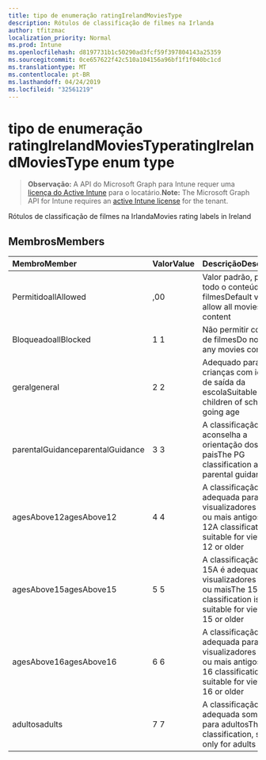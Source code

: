 ```yaml
---
title: tipo de enumeração ratingIrelandMoviesType
description: Rótulos de classificação de filmes na Irlanda
author: tfitzmac
localization_priority: Normal
ms.prod: Intune
ms.openlocfilehash: d8197731b1c50290ad3fcf59f397804143a25359
ms.sourcegitcommit: 0ce657622f42c510a104156a96bf1f1f040bc1cd
ms.translationtype: MT
ms.contentlocale: pt-BR
ms.lasthandoff: 04/24/2019
ms.locfileid: "32561219"
---
```

# <a name="ratingirelandmoviestype-enum-type"></a><span data-ttu-id="714cd-103">tipo de enumeração ratingIrelandMoviesType</span><span class="sxs-lookup"><span data-stu-id="714cd-103">ratingIrelandMoviesType enum type</span></span>

> <span data-ttu-id="714cd-104">**Observação:** A API do Microsoft Graph para Intune requer uma [licença do Active Intune](https://go.microsoft.com/fwlink/?linkid=839381) para o locatário.</span><span class="sxs-lookup"><span data-stu-id="714cd-104">**Note:** The Microsoft Graph API for Intune requires an [active Intune license](https://go.microsoft.com/fwlink/?linkid=839381) for the tenant.</span></span>

<span data-ttu-id="714cd-105">Rótulos de classificação de filmes na Irlanda</span><span class="sxs-lookup"><span data-stu-id="714cd-105">Movies rating labels in Ireland</span></span>

## <a name="members"></a><span data-ttu-id="714cd-106">Membros</span><span class="sxs-lookup"><span data-stu-id="714cd-106">Members</span></span>
|<span data-ttu-id="714cd-107">Membro</span><span class="sxs-lookup"><span data-stu-id="714cd-107">Member</span></span>|<span data-ttu-id="714cd-108">Valor</span><span class="sxs-lookup"><span data-stu-id="714cd-108">Value</span></span>|<span data-ttu-id="714cd-109">Descrição</span><span class="sxs-lookup"><span data-stu-id="714cd-109">Description</span></span>|
|:---|:---|:---|
|<span data-ttu-id="714cd-110">Permitido</span><span class="sxs-lookup"><span data-stu-id="714cd-110">allAllowed</span></span>|<span data-ttu-id="714cd-111">,0</span><span class="sxs-lookup"><span data-stu-id="714cd-111">0</span></span>|<span data-ttu-id="714cd-112">Valor padrão, permitir todo o conteúdo de filmes</span><span class="sxs-lookup"><span data-stu-id="714cd-112">Default value, allow all movies content</span></span>|
|<span data-ttu-id="714cd-113">Bloqueado</span><span class="sxs-lookup"><span data-stu-id="714cd-113">allBlocked</span></span>|<span data-ttu-id="714cd-114">1 </span><span class="sxs-lookup"><span data-stu-id="714cd-114">1</span></span>|<span data-ttu-id="714cd-115">Não permitir conteúdo de filmes</span><span class="sxs-lookup"><span data-stu-id="714cd-115">Do not allow any movies content</span></span>|
|<span data-ttu-id="714cd-116">geral</span><span class="sxs-lookup"><span data-stu-id="714cd-116">general</span></span>|<span data-ttu-id="714cd-117">2 </span><span class="sxs-lookup"><span data-stu-id="714cd-117">2</span></span>|<span data-ttu-id="714cd-118">Adequado para crianças com idade de saída da escola</span><span class="sxs-lookup"><span data-stu-id="714cd-118">Suitable for children of school going age</span></span>|
|<span data-ttu-id="714cd-119">parentalGuidance</span><span class="sxs-lookup"><span data-stu-id="714cd-119">parentalGuidance</span></span>|<span data-ttu-id="714cd-120">3 </span><span class="sxs-lookup"><span data-stu-id="714cd-120">3</span></span>|<span data-ttu-id="714cd-121">A classificação PG aconselha a orientação dos pais</span><span class="sxs-lookup"><span data-stu-id="714cd-121">The PG classification advises parental guidance</span></span>|
|<span data-ttu-id="714cd-122">agesAbove12</span><span class="sxs-lookup"><span data-stu-id="714cd-122">agesAbove12</span></span>|<span data-ttu-id="714cd-123">4 </span><span class="sxs-lookup"><span data-stu-id="714cd-123">4</span></span>|<span data-ttu-id="714cd-124">A classificação 12A é adequada para visualizadores de 12 ou mais antigos</span><span class="sxs-lookup"><span data-stu-id="714cd-124">The 12A classification is suitable for viewers of 12 or older</span></span>|
|<span data-ttu-id="714cd-125">agesAbove15</span><span class="sxs-lookup"><span data-stu-id="714cd-125">agesAbove15</span></span>|<span data-ttu-id="714cd-126">5 </span><span class="sxs-lookup"><span data-stu-id="714cd-126">5</span></span>|<span data-ttu-id="714cd-127">A classificação do 15A é adequada para visualizadores de 15 ou mais</span><span class="sxs-lookup"><span data-stu-id="714cd-127">The 15A classification is suitable for viewers of 15 or older</span></span>|
|<span data-ttu-id="714cd-128">agesAbove16</span><span class="sxs-lookup"><span data-stu-id="714cd-128">agesAbove16</span></span>|<span data-ttu-id="714cd-129">6 </span><span class="sxs-lookup"><span data-stu-id="714cd-129">6</span></span>|<span data-ttu-id="714cd-130">A classificação 16 é adequada para visualizadores de 16 ou mais antigos</span><span class="sxs-lookup"><span data-stu-id="714cd-130">The 16 classification is suitable for viewers of 16 or older</span></span>|
|<span data-ttu-id="714cd-131">adultos</span><span class="sxs-lookup"><span data-stu-id="714cd-131">adults</span></span>|<span data-ttu-id="714cd-132">7 </span><span class="sxs-lookup"><span data-stu-id="714cd-132">7</span></span>|<span data-ttu-id="714cd-133">A classificação 18, adequada somente para adultos</span><span class="sxs-lookup"><span data-stu-id="714cd-133">The 18 classification, suitable only for adults</span></span>|



